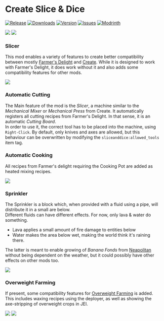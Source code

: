 [FARMERS_DELIGHT]: https://www.curseforge.com/minecraft/mc-mods/farmers-delight
[KOTLIN_FORGE_FORGE]: https://www.curseforge.com/minecraft/mc-mods/kotlin-for-forge
[CREATE]: https://www.curseforge.com/minecraft/mc-mods/create
[OVERWEIGHT_FARMING]: https://www.curseforge.com/minecraft/mc-mods/overweight-farming
[NEAPOLITAN]: https://www.curseforge.com/minecraft/mc-mods/neapolitan
[DOWNLOAD]: https://www.curseforge.com/minecraft/mc-mods/slice-and-dice/files
[CURSEFORGE]: https://www.curseforge.com/minecraft/mc-mods/slice-and-dice
[MODRINTH]: https://modrinth.com/mod/slice-and-dice
[ISSUES]: https://github.com/PssbleTrngle/SliceAndDice/issues

<!-- modrinth_exclude.start -->
# Create Slice &  Dice
[![Release](https://img.shields.io/github/v/release/PssbleTrngle/SliceAndDice?label=Version&sort=semver)][DOWNLOAD]
[![Downloads](http://cf.way2muchnoise.eu/full_slice-and-dice_downloads.svg)][CURSEFORGE]
[![Version](http://cf.way2muchnoise.eu/versions/slice-and-dice.svg)][DOWNLOAD]
[![Issues](https://img.shields.io/github/issues/PssbleTrngle/SliceAndDice?label=Issues)][ISSUES]
[![Modrinth](https://modrinth-utils.vercel.app/api/badge/downloads?id=GmjmRQ0A&logo=true)][MODRINTH]
<!-- modrinth_exclude.end -->

[![](https://img.shields.io/badge/REQUIRES%20KOTLIN%20FOR%20FORGE-blue?logo=curseforge&labelColor=gray&style=for-the-badge)][KOTLIN_FORGE_FORGE]
[![](https://img.shields.io/badge/REQUIRES%20CREATE-gold?logo=curseforge&labelColor=gray&style=for-the-badge)][CREATE]

### Slicer

This mod enables a variety of features to create better compatibility between mostly [Farmer's Delight][FARMERS_DELIGHT] and [Create][CREATE].
While it is designed to work with Farmer's Delight, it does work without it and also adds some compatibility features for other mods.

![](https://raw.githubusercontent.com/PssbleTrngle/SliceAndDice/1.18.x/screenshots/slicer.png)

### Automatic Cutting

The Main feature of the mod is the _Slicer_, a machine similar to the _Mechanical Mixer_ or _Mechanical Press_ from Create.
It automatically registers all cutting recipes from Farmer's Delight. In that sense, it is an automatic _Cutting Board_.  
In order to use it, the correct tool has to be placed into the machine, using `Right-Click`. 
By default, only knives and axes are allowed, but this behaviour can be overwritten by modifying the `sliceanddice:allowed_tools` item tag.

### Automatic Cooking

All recipes from Farmer's delight requiring the Cooking Pot are added as heated mixing recipes.

![](https://raw.githubusercontent.com/PssbleTrngle/SliceAndDice/1.18.x/screenshots/cooking.png)

### Sprinkler

The Sprinkler is a block which, when provided with a fluid using a pipe, will distribute it in a small are below.  
Different fluids can have different effects. For now, only lava & water do something.

- Lava applies a small amount of fire damage to entities below 
- Water makes the area below wet, making the world think it's raining there.

The latter is meant to enable growing of _Banana Fonds_ from [Neapolitan][NEAPOLITAN] without being dependent on the weather, but it could possibly have other effects on other mods too.

![](https://raw.githubusercontent.com/PssbleTrngle/SliceAndDice/1.18.x/screenshots/sprinkler.png)

### Overweight Farming

If present, some compatibility features for [Overweight Farming][OVERWEIGHT_FARMING] is added.  
This includes waxing recipes using the deployer, 
as well as showing the axe-stripping of overweight crops in JEI.

![](https://raw.githubusercontent.com/PssbleTrngle/SliceAndDice/1.18.x/screenshots/strip.png)
![](https://raw.githubusercontent.com/PssbleTrngle/SliceAndDice/1.18.x/screenshots/wax.png)
